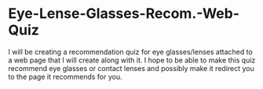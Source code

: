 # Eye-Lense-Glasses-Recom.-Web-Quiz

I will be creating a recommendation quiz for eye glasses/lenses attached to a web page that I will create along with it. I hope to be able to make this quiz recommend eye glasses or contact lenses and possibly make it redirect you to the page it recommends for you.

